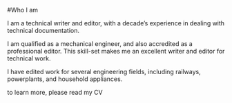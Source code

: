 #Who I am

I am a technical writer and editor, with a decade’s experience in dealing with technical documentation.

I am qualified as a mechanical engineer, and also accredited as a professional editor. This skill-set makes me an excellent writer and editor for technical work.

I have edited work for several engineering fields, including railways, powerplants, and household appliances.

to learn more, please read my CV
<with link to pdf of my CV>


